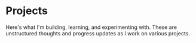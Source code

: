 # Projects
Here's what I'm building, learning, and experimenting with. These are unstructured thoughts and progress updates as I work on various projects.


